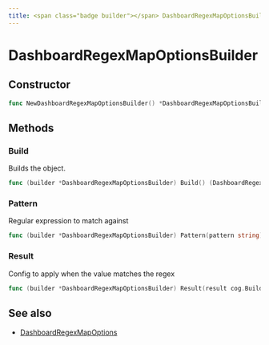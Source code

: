 ```yaml
---
title: <span class="badge builder"></span> DashboardRegexMapOptionsBuilder
---
```

# <span class="badge builder"></span> DashboardRegexMapOptionsBuilder

## Constructor

```go
func NewDashboardRegexMapOptionsBuilder() *DashboardRegexMapOptionsBuilder
```
## Methods

### <span class="badge object-method"></span> Build

Builds the object.

```go
func (builder *DashboardRegexMapOptionsBuilder) Build() (DashboardRegexMapOptions, error)
```

### <span class="badge object-method"></span> Pattern

Regular expression to match against

```go
func (builder *DashboardRegexMapOptionsBuilder) Pattern(pattern string) *DashboardRegexMapOptionsBuilder
```

### <span class="badge object-method"></span> Result

Config to apply when the value matches the regex

```go
func (builder *DashboardRegexMapOptionsBuilder) Result(result cog.Builder[dashboard.ValueMappingResult]) *DashboardRegexMapOptionsBuilder
```

## See also

 * <span class="badge object-type-struct"></span> [DashboardRegexMapOptions](./object-DashboardRegexMapOptions.md)
